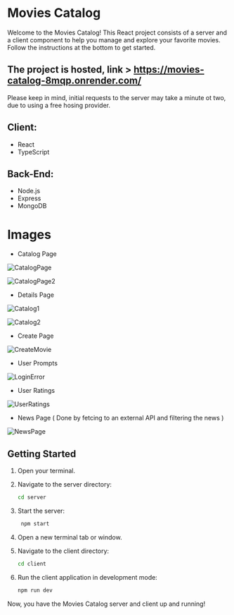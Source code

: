 # Movies Catalog

Welcome to the Movies Catalog!
This React project consists of a server and a client component to help you manage and explore your favorite movies. 
Follow the instructions at the bottom to get started.

## The project is hosted, link > https://movies-catalog-8mqp.onrender.com/
 Please keep in mind, initial requests to the server may take a minute ot two, due to using a free hosing provider.

## Client:  
* React
* TypeScript  
## Back-End:  
* Node.js
* Express
* MongoDB

# Images

- Catalog Page

![CatalogPage](https://github.com/AntonDarbokliev/Movies-Catalog/assets/129558342/c59d929e-2bc3-4c92-a537-2afc6f0e4128)


![CatalogPage2](https://github.com/AntonDarbokliev/Movies-Catalog/assets/129558342/c528dabc-ef82-4b3b-83f4-e9238d5ea483)


- Details Page

![Catalog1](https://github.com/AntonDarbokliev/Movies-Catalog/assets/129558342/8dcc0715-ba7d-4078-b71d-94dbcda48e79)


![Catalog2](https://github.com/AntonDarbokliev/Movies-Catalog/assets/129558342/f39696ea-59de-4e96-a863-529e4042750d)


- Create Page

![CreateMovie](https://github.com/AntonDarbokliev/Movies-Catalog/assets/129558342/a9cb693b-2971-4e50-9144-25a12f82d003)

- User Prompts

![LoginError](https://github.com/AntonDarbokliev/Movies-Catalog/assets/129558342/0501ed8a-2cb4-4888-b438-0b100f063375)

- User Ratings

![UserRatings](https://github.com/AntonDarbokliev/Movies-Catalog/assets/129558342/99dc6e47-763d-4513-8ef5-d555658cd970)

- News Page ( Done by fetcing to an external API and filtering the news )

![NewsPage](https://github.com/AntonDarbokliev/Movies-Catalog/assets/129558342/248c39db-2803-42e1-9f8b-a683c3a2da70)


## Getting Started

1. Open your terminal.

2. Navigate to the server directory:
    ```bash
    cd server
    ```
3. Start the server:
   ```bash
    npm start
    ```
4. Open a new terminal tab or window.

5. Navigate to the client directory:
    ```bash
    cd client
    ```
6. Run the client application in development mode:
    ```bash
    npm run dev
    ```

Now, you have the Movies Catalog server and client up and running!
